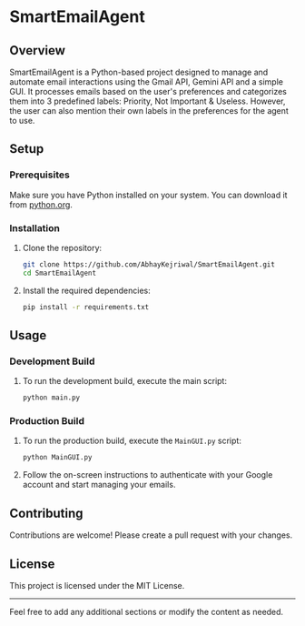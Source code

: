 # SmartEmailAgent

## Overview
SmartEmailAgent is a Python-based project designed to manage and automate email interactions using the Gmail API, Gemini API and a simple GUI. It processes emails based on the user's preferences and categorizes them into 3 predefined labels: Priority, Not Important & Useless. However, the user can also mention their own labels in the preferences for the agent to use.

## Setup

### Prerequisites
Make sure you have Python installed on your system. You can download it from [python.org](https://www.python.org/).

### Installation
1. Clone the repository:
    ```bash
    git clone https://github.com/AbhayKejriwal/SmartEmailAgent.git
    cd SmartEmailAgent
    ```

2. Install the required dependencies:
    ```bash
    pip install -r requirements.txt
    ```

## Usage
### Development Build
1. To run the development build, execute the main script:
    ```bash
    python main.py
    ```

### Production Build
1. To run the production build, execute the `MainGUI.py` script:
    ```bash
    python MainGUI.py
    ```

2. Follow the on-screen instructions to authenticate with your Google account and start managing your emails.

## Contributing
Contributions are welcome! Please create a pull request with your changes.

## License
This project is licensed under the MIT License.

---

Feel free to add any additional sections or modify the content as needed.
